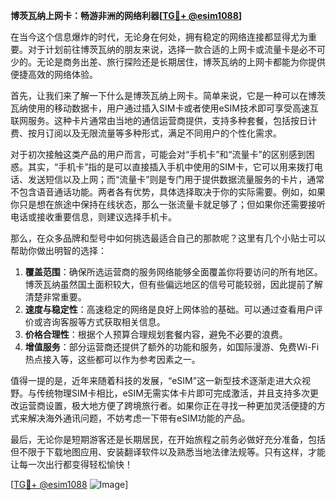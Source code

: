 **博茨瓦纳上网卡：畅游非洲的网络利器[[TG💪+ @esim1088](https://t.me/s/esim1088)]**

在当今这个信息爆炸的时代，无论身在何处，拥有稳定的网络连接都显得尤为重要。对于计划前往博茨瓦纳的朋友来说，选择一款合适的上网卡或流量卡是必不可少的。无论是商务出差、旅行探险还是长期居住，博茨瓦纳的上网卡都能为你提供便捷高效的网络体验。

首先，让我们来了解一下什么是博茨瓦纳上网卡。简单来说，它是一种可以在博茨瓦纳使用的移动数据卡，用户通过插入SIM卡或者使用eSIM技术即可享受高速互联网服务。这种卡片通常由当地的通信运营商提供，支持多种套餐，包括按日计费、按月订阅以及无限流量等多种形式，满足不同用户的个性化需求。

对于初次接触这类产品的用户而言，可能会对“手机卡”和“流量卡”的区别感到困惑。其实，“手机卡”指的是可以直接插入手机中使用的SIM卡，它可以用来拨打电话、发送短信以及上网；而“流量卡”则是专门用于提供数据流量服务的卡片，通常不包含语音通话功能。两者各有优势，具体选择取决于你的实际需要。例如，如果你只是想在旅途中保持在线状态，那么一张流量卡就足够了；但如果你还需要接听电话或接收重要信息，则建议选择手机卡。

那么，在众多品牌和型号中如何挑选最适合自己的那款呢？这里有几个小贴士可以帮助你做出明智的选择：

1. **覆盖范围**：确保所选运营商的服务网络能够全面覆盖你将要访问的所有地区。博茨瓦纳虽然国土面积较大，但有些偏远地区的信号可能较弱，因此提前了解清楚非常重要。
2. **速度与稳定性**：高速稳定的网络是良好上网体验的基础。可以通过查看用户评价或咨询客服等方式获取相关信息。
3. **价格合理性**：根据个人预算合理规划套餐内容，避免不必要的浪费。
4. **增值服务**：部分运营商还提供了额外的功能和服务，如国际漫游、免费Wi-Fi热点接入等，这些都可以作为参考因素之一。

值得一提的是，近年来随着科技的发展，“eSIM”这一新型技术逐渐走进大众视野。与传统物理SIM卡相比，eSIM无需实体卡片即可完成激活，并且支持多次更改运营商设置，极大地方便了跨境旅行者。如果你正在寻找一种更加灵活便捷的方式来解决海外通讯问题，不妨考虑一下带有eSIM功能的产品。

最后，无论你是短期游客还是长期居民，在开始旅程之前务必做好充分准备，包括但不限于下载地图应用、安装翻译软件以及熟悉当地法律法规等。只有这样，才能让每一次出行都变得轻松愉快！

[[TG💪+ @esim1088](https://t.me/s/esim1088) ![Image](https://i.postimg.cc/4NQfJmqS/Snipaste-2025-05-13-00-14-12.png)]